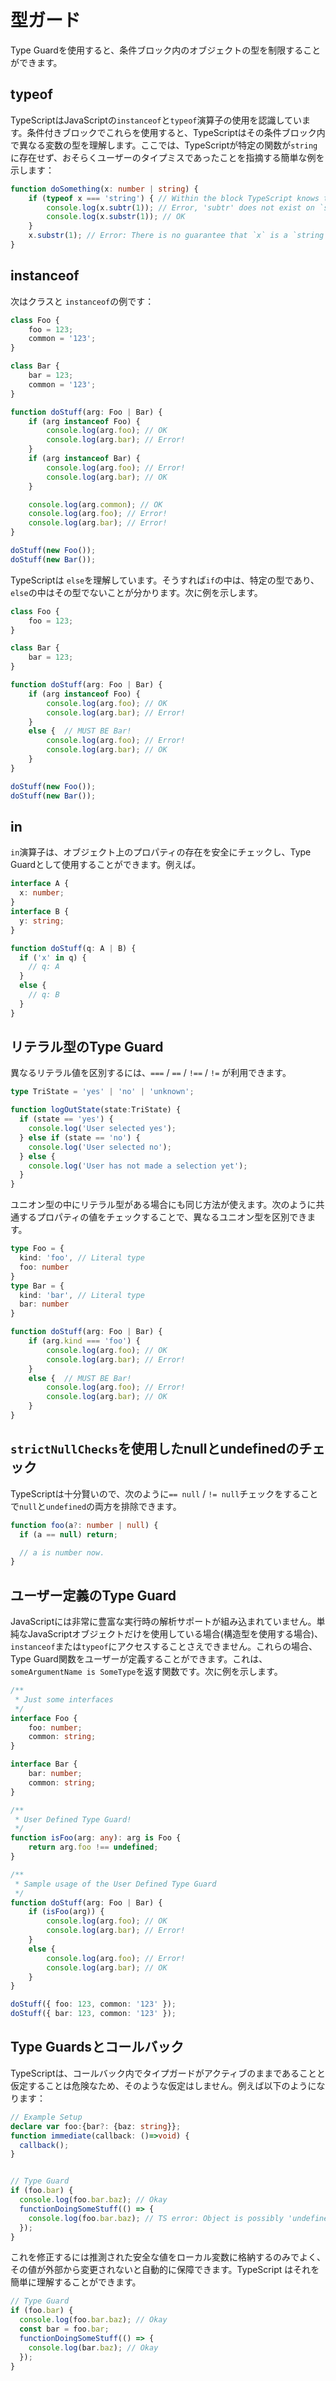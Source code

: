# 型ガード

Type Guardを使用すると、条件ブロック内のオブジェクトの型を制限することができます。

## typeof

TypeScriptはJavaScriptの`instanceof`と`typeof`演算子の使用を認識しています。条件付きブロックでこれらを使用すると、TypeScriptはその条件ブロック内で異なる変数の型を理解します。ここでは、TypeScriptが特定の関数が`string`に存在せず、おそらくユーザーのタイプミスであったことを指摘する簡単な例を示します：

```typescript
function doSomething(x: number | string) {
    if (typeof x === 'string') { // Within the block TypeScript knows that `x` must be a string
        console.log(x.subtr(1)); // Error, 'subtr' does not exist on `string`
        console.log(x.substr(1)); // OK
    }
    x.substr(1); // Error: There is no guarantee that `x` is a `string`
}
```

## instanceof

次はクラスと `instanceof`の例です：

```typescript
class Foo {
    foo = 123;
    common = '123';
}

class Bar {
    bar = 123;
    common = '123';
}

function doStuff(arg: Foo | Bar) {
    if (arg instanceof Foo) {
        console.log(arg.foo); // OK
        console.log(arg.bar); // Error!
    }
    if (arg instanceof Bar) {
        console.log(arg.foo); // Error!
        console.log(arg.bar); // OK
    }

    console.log(arg.common); // OK
    console.log(arg.foo); // Error!
    console.log(arg.bar); // Error!
}

doStuff(new Foo());
doStuff(new Bar());
```

TypeScriptは `else`を理解しています。そうすれば`if`の中は、特定の型であり、`else`の中はその型でないことが分かります。次に例を示します。

```typescript
class Foo {
    foo = 123;
}

class Bar {
    bar = 123;
}

function doStuff(arg: Foo | Bar) {
    if (arg instanceof Foo) {
        console.log(arg.foo); // OK
        console.log(arg.bar); // Error!
    }
    else {  // MUST BE Bar!
        console.log(arg.foo); // Error!
        console.log(arg.bar); // OK
    }
}

doStuff(new Foo());
doStuff(new Bar());
```

## in

`in`演算子は、オブジェクト上のプロパティの存在を安全にチェックし、Type Guardとして使用することができます。例えば。

```typescript
interface A {
  x: number;
}
interface B {
  y: string;
}

function doStuff(q: A | B) {
  if ('x' in q) {
    // q: A
  }
  else {
    // q: B
  }
}
```

## リテラル型のType Guard

異なるリテラル値を区別するには、`===` / `==` / `!==` / `!=` が利用できます。

```typescript
type TriState = 'yes' | 'no' | 'unknown';

function logOutState(state:TriState) {
  if (state == 'yes') {
    console.log('User selected yes');
  } else if (state == 'no') {
    console.log('User selected no');
  } else {
    console.log('User has not made a selection yet');
  }
}
```

ユニオン型の中にリテラル型がある場合にも同じ方法が使えます。次のように共通するプロパティの値をチェックすることで、異なるユニオン型を区別できます。

```typescript
type Foo = {
  kind: 'foo', // Literal type
  foo: number
}
type Bar = {
  kind: 'bar', // Literal type 
  bar: number
}

function doStuff(arg: Foo | Bar) {
    if (arg.kind === 'foo') {
        console.log(arg.foo); // OK
        console.log(arg.bar); // Error!
    }
    else {  // MUST BE Bar!
        console.log(arg.foo); // Error!
        console.log(arg.bar); // OK
    }
}
```

## `strictNullChecks`を使用したnullとundefinedのチェック

TypeScriptは十分賢いので、次のように`== null` / `!= null`チェックをすることで`null`と`undefined`の両方を排除できます。

```typescript
function foo(a?: number | null) {
  if (a == null) return;

  // a is number now.
}
```

## ユーザー定義のType Guard

JavaScriptには非常に豊富な実行時の解析サポートが組み込まれていません。単純なJavaScriptオブジェクトだけを使用している場合\(構造型を使用する場合\)、 `instanceof`または`typeof`にアクセスすることさえできません。これらの場合、Type Guard関数をユーザーが定義することができます。これは、`someArgumentName is SomeType`を返す関数です。次に例を示します。

```typescript
/**
 * Just some interfaces
 */
interface Foo {
    foo: number;
    common: string;
}

interface Bar {
    bar: number;
    common: string;
}

/**
 * User Defined Type Guard!
 */
function isFoo(arg: any): arg is Foo {
    return arg.foo !== undefined;
}

/**
 * Sample usage of the User Defined Type Guard
 */
function doStuff(arg: Foo | Bar) {
    if (isFoo(arg)) {
        console.log(arg.foo); // OK
        console.log(arg.bar); // Error!
    }
    else {
        console.log(arg.foo); // Error!
        console.log(arg.bar); // OK
    }
}

doStuff({ foo: 123, common: '123' });
doStuff({ bar: 123, common: '123' });
```

## Type Guardsとコールバック

TypeScriptは、コールバック内でタイプガードがアクティブのままであることと仮定することは危険なため、そのような仮定はしません。例えば以下のようになります：

```typescript
// Example Setup
declare var foo:{bar?: {baz: string}};
function immediate(callback: ()=>void) {
  callback();
}


// Type Guard
if (foo.bar) {
  console.log(foo.bar.baz); // Okay
  functionDoingSomeStuff(() => {
    console.log(foo.bar.baz); // TS error: Object is possibly 'undefined'"
  });
}
```

これを修正するには推測された安全な値をローカル変数に格納するのみでよく、その値が外部から変更されないと自動的に保障できます。TypeScript はそれを簡単に理解することができます。


```javascript
// Type Guard
if (foo.bar) {
  console.log(foo.bar.baz); // Okay
  const bar = foo.bar;
  functionDoingSomeStuff(() => {
    console.log(bar.baz); // Okay
  });
}
```

